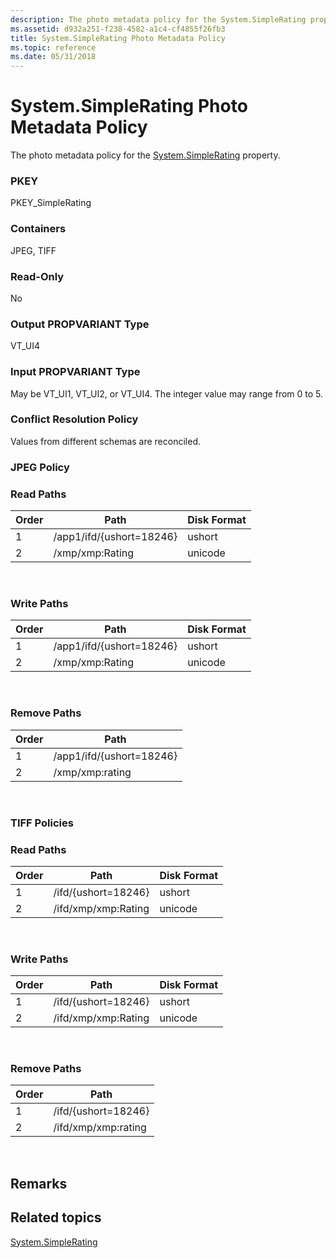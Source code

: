 ```yaml
---
description: The photo metadata policy for the System.SimpleRating property.
ms.assetid: d932a251-f238-4582-a1c4-cf4855f26fb3
title: System.SimpleRating Photo Metadata Policy
ms.topic: reference
ms.date: 05/31/2018
---
```


# System.SimpleRating Photo Metadata Policy

The photo metadata policy for the [System.SimpleRating](../properties/props-system-simplerating.md) property.

### PKEY

PKEY\_SimpleRating

### Containers

JPEG, TIFF

### Read-Only

No

### Output PROPVARIANT Type

VT\_UI4

### Input PROPVARIANT Type

May be VT\_UI1, VT\_UI2, or VT\_UI4. The integer value may range from 0 to 5.

### Conflict Resolution Policy

Values from different schemas are reconciled.

### JPEG Policy

### Read Paths



| Order | Path                     | Disk Format |
|-------|--------------------------|-------------|
| 1     | /app1/ifd/{ushort=18246} | ushort      |
| 2     | /xmp/xmp:Rating          | unicode     |



 

### Write Paths



| Order | Path                     | Disk Format |
|-------|--------------------------|-------------|
| 1     | /app1/ifd/{ushort=18246} | ushort      |
| 2     | /xmp/xmp:Rating          | unicode     |



 

### Remove Paths



| Order | Path                     |
|-------|--------------------------|
| 1     | /app1/ifd/{ushort=18246} |
| 2     | /xmp/xmp:rating          |



 

### TIFF Policies

### Read Paths



| Order | Path                | Disk Format |
|-------|---------------------|-------------|
| 1     | /ifd/{ushort=18246} | ushort      |
| 2     | /ifd/xmp/xmp:Rating | unicode     |



 

### Write Paths



| Order | Path                | Disk Format |
|-------|---------------------|-------------|
| 1     | /ifd/{ushort=18246} | ushort      |
| 2     | /ifd/xmp/xmp:Rating | unicode     |



 

### Remove Paths



| Order | Path                |
|-------|---------------------|
| 1     | /ifd/{ushort=18246} |
| 2     | /ifd/xmp/xmp:rating |



 

## Remarks

## Related topics

<dl> <dt>

[System.SimpleRating](../properties/props-system-simplerating.md)
</dt> </dl>

 

 

